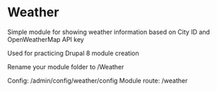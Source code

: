# Weather
Simple module for showing weather information based on City ID and OpenWeatherMap API key

Used for practicing Drupal 8 module creation

Rename your module folder to /Weather

Config: /admin/config/weather/config
Module route: /weather